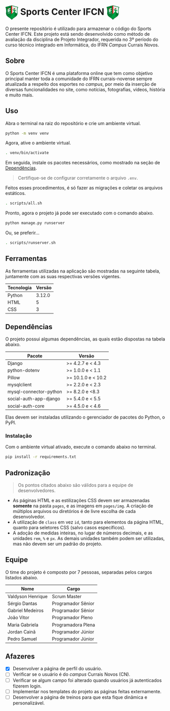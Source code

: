 # <img src="pages/img/logo.png" alt="Logo do Sports Center IFCN." width="40px" align="center"> Sports Center IFCN <img src="pages/img/logo.png" alt="Logo do Sports Center IFCN." width="40px" align="center">

O presente repositório é utilizado para armazenar o código do Sports Center IFCN. Este projeto está sendo desenvolvido como método de avaliação da disciplina de Projeto Integrador, requerida no 3º período do curso técnico integrado em Informática, do IFRN *Campus* Currais Novos.

## Sobre

O Sports Center IFCN é uma plataforma online que tem como objetivo principal manter toda a comunidade do IFRN currais-novense sempre atualizada a respeito dos esportes no *campus*, por meio da inserção de diversas funcionalidades no site, como notícias, fotografias, vídeos, história e muito mais.

## Uso

Abra o terminal na raiz do repositório e crie um ambiente virtual.

```bash
python -m venv venv
```

Agora, ative o ambiente virtual.

```bash
. venv/bin/activate
```

Em seguida, instale os pacotes necessários, como mostrado na seção de [Dependências](#dependências).

> Certifique-se de configurar corretamente o arquivo `.env`.

Feitos esses procedimentos, é só fazer as migrações e coletar os arquivos estáticos.

```bash
. scripts/all.sh
```

Pronto, agora o projeto já pode ser executado com o comando abaixo.

```bash
python manage.py runserver
```

Ou, se preferir...

```bash
. scripts/runserver.sh
```

## Ferramentas

As ferramentas utilizadas na aplicação são mostradas na seguinte tabela, juntamente com as suas respectivas versões vigentes.

| Tecnologia | Versão |
|------------|--------|
| Python     | 3.12.0 |
| HTML       | 5      |
| CSS        | 3      |

## Dependências

O projeto possui algumas dependências, as quais estão dispostas na tabela abaixo.

| Pacote                 | Versão             |
|------------------------|--------------------|
| Django                 | >= 4.2.7 e < 4.3   |
| python-dotenv          | >= 1.0.0 e < 1.1   |
| Pillow                 | >= 10.1.0 e < 10.2 |
| mysqlclient            | >= 2.2.0 e < 2.3   |
| mysql-connector-python | >= 8.2.0 e <8.3    |
| social-auth-app-django | >= 5.4.0 e < 5.5   |
| social-auth-core       | >= 4.5.0 e < 4.6   |

Elas devem ser instaladas utilizando o gerenciador de pacotes do Python, o PyPI.

### Instalação

Com o ambiente virtual ativado, execute o comando abaixo no terminal.

```bash
pip install -r requirements.txt
```

## Padronização

> Os pontos citados abaixo são válidos para a equipe de desenvolvedores.

- As páginas HTML e as estilizações CSS devem ser armazenadas **somente** na pasta `pages`, e as imagens em `pages/img`. A criação de múltiplos arquivos ou diretórios é de livre escolha de cada desenvolvedor.
- A utilização de `class` em vez `id`, tanto para elementos da página HTML, quanto para seletores CSS (salvo casos específicos).
- A adoção de medidas inteiras, no lugar de números decimais, e as unidades `rem`, `%` e `px`. As demais unidades também podem ser utilizadas, mas não devem ser um padrão do projeto.

## Equipe

O time do projeto é composto por 7 pessoas, separadas pelos cargos listados abaixo.

| Nome              | Cargo              |
|-------------------|--------------------|
| Valdyson Henrique | Scrum Master       |
| Sérgio Dantas     | Programador Sênior |
| Gabriel Medeiros  | Programador Sênior |
| João Vitor        | Programador Pleno  |
| Maria Gabriela    | Programadora Plena |
| Jordan Cainã      | Programador Júnior |
| Pedro Samuel      | Programador Júnior |

## Afazeres

- [x] Desenvolver a página de perfil do usuário.
- [ ] Verificar se o usuário é do *campus* Currais Novos (CN).
- [ ] Verificar se algum campo foi alterado quando usuários já autenticados fizerem login.
- [ ] Implementar nos templates do projeto as páginas feitas externamente.
- [ ] Desenvolver a página de treinos para que esta fique dinâmica e personalizável.
